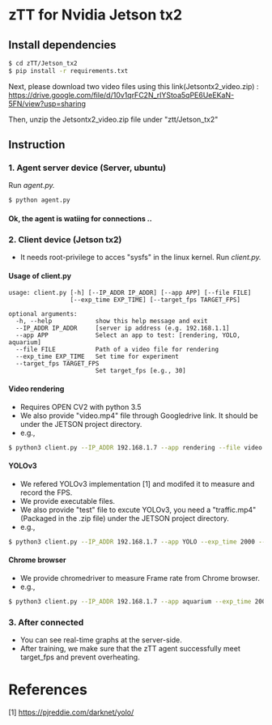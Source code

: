 # zTT for Nvidia Jetson tx2

## Install dependencies

```bash
$ cd zTT/Jetson_tx2
$ pip install -r requirements.txt
```
Next, please download two video files using this link(Jetsontx2_video.zip) : https://drive.google.com/file/d/10v1qrFC2N_rlYStoa5qPE6UeEKaN-5FN/view?usp=sharing

Then, unzip the Jetsontx2_video.zip file under "ztt/Jetson_tx2"

## Instruction

### 1. Agent server device (Server, ubuntu)
Run *agent.py.*

```bash
$ python agent.py
```
#### Ok, the agent is watiing for connections ..
### 2. Client device (Jetson tx2)
* It needs root-privilege to acces "sysfs" in the linux kernel.
Run *client.py.*

#### Usage of client.py
```
usage: client.py [-h] [--IP_ADDR IP_ADDR] [--app APP] [--file FILE]
                 [--exp_time EXP_TIME] [--target_fps TARGET_FPS]

optional arguments:
  -h, --help            show this help message and exit
  --IP_ADDR IP_ADDR     [server ip address (e.g. 192.168.1.1]
  --app APP             Select an app to test: [rendering, YOLO, aquarium]
  --file FILE           Path of a video file for rendering
  --exp_time EXP_TIME   Set time for experiment
  --target_fps TARGET_FPS
                        Set target_fps [e.g., 30]
```

#### Video rendering
* Requires OPEN CV2 with python 3.5
* We also provide "video.mp4" file through Googledrive link. It should be under the JETSON project directory.
* e.g.,
```bash
$ python3 client.py --IP_ADDR 192.168.1.7 --app rendering --file video.mp4 --exp_time 2000 --target_fps 30
```
#### YOLOv3
* We refered YOLOv3 implementation [1] and modifed it to measure and record the FPS.
* We provide executable files.
* We also provide "test" file to excute YOLOv3, you need a "traffic.mp4"(Packaged in the .zip file) under the JETSON project directory.
* e.g.,
```bash
$ python3 client.py --IP_ADDR 192.168.1.7 --app YOLO --exp_time 2000 --target_fps 15
```
#### Chrome browser
* We provide chromedriver to measure Frame rate from Chrome browser. 
* e.g.,
```bash
$ python3 client.py --IP_ADDR 192.168.1.7 --app aquarium --exp_time 2000 --target_fps 30
```
### 3. After connected
* You can see real-time graphs at the server-side.
* After training, we make sure that the zTT agent successfully meet target_fps and prevent overheating.

# References
[1] https://pjreddie.com/darknet/yolo/

